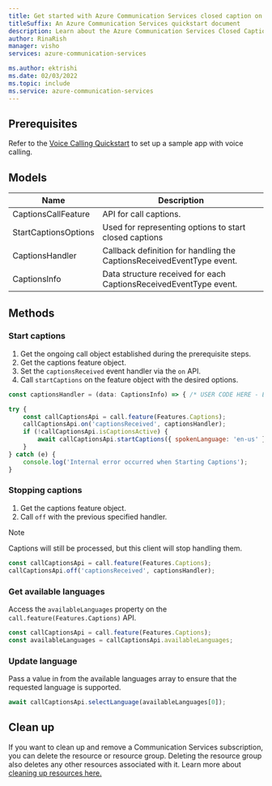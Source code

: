 ```yaml
---
title: Get started with Azure Communication Services closed caption on web
titleSuffix: An Azure Communication Services quickstart document
description: Learn about the Azure Communication Services Closed Captions in web apps
author: RinaRish
manager: visho
services: azure-communication-services

ms.author: ektrishi
ms.date: 02/03/2022
ms.topic: include
ms.service: azure-communication-services
---
```


## Prerequisites

Refer to the [Voice Calling Quickstart](../../getting-started-with-calling.md?pivots=platform-web) to set up a sample app with voice calling.

## Models

| Name | Description |
| - | - |
| CaptionsCallFeature | API for call captions. |
| StartCaptionsOptions | Used for representing options to start closed captions |
| CaptionsHandler | Callback definition for handling the CaptionsReceivedEventType event. |
| CaptionsInfo | Data structure received for each CaptionsReceivedEventType event. |

## Methods

### Start captions

1. Get the ongoing call object established during the prerequisite steps.
2. Get the captions feature object.
3. Set the `captionsReceived` event handler via the `on` API.
4. Call `startCaptions` on the feature object with the desired options.
```js
const captionsHandler = (data: CaptionsInfo) => { /* USER CODE HERE - E.G. RENDER TO DOM */ };

try {
    const callCaptionsApi = call.feature(Features.Captions);
    callCaptionsApi.on('captionsReceived', captionsHandler);
    if (!callCaptionsApi.isCaptionsActive) {
        await callCaptionsApi.startCaptions({ spokenLanguage: 'en-us' });
    }
} catch (e) {
    console.log('Internal error occurred when Starting Captions');
}
```

### Stopping captions

1. Get the captions feature object.
2. Call `off` with the previous specified handler.

> [!NOTE]
> Captions will still be processed, but this client will stop handling them.

```js
const callCaptionsApi = call.feature(Features.Captions);
callCaptionsApi.off('captionsReceived', captionsHandler);
```

### Get available languages

Access the `availableLanguages` property on the `call.feature(Features.Captions)` API.

```js
const callCaptionsApi = call.feature(Features.Captions);
const availableLanguages = callCaptionsApi.availableLanguages;
```

### Update language

Pass a value in from the available languages array to ensure that the requested language is supported. 

```js
await callCaptionsApi.selectLanguage(availableLanguages[0]);
```

## Clean up

If you want to clean up and remove a Communication Services subscription, you can delete the resource or resource group. Deleting the resource group also deletes any other resources associated with it.
Learn more about [cleaning up resources here.](../../../create-communication-resource.md?pivots=platform-azp&tabs=windows#clean-up-resources)
